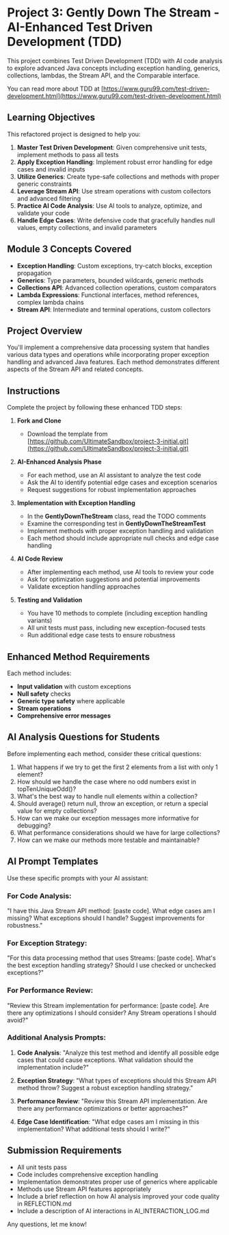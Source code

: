 # Project 3: Gently Down The Stream - AI-Enhanced Test Driven Development (TDD)

This project combines Test Driven Development (TDD) with AI code analysis to explore advanced Java concepts including exception handling, generics, collections, lambdas, the Stream API, and the Comparable interface.

You can read more about TDD at [https://www.guru99.com/test-driven-development.html](https://www.guru99.com/test-driven-development.html)

## Learning Objectives

This refactored project is designed to help you:

1. **Master Test Driven Development**: Given comprehensive unit tests, implement methods to pass all tests
2. **Apply Exception Handling**: Implement robust error handling for edge cases and invalid inputs
3. **Utilize Generics**: Create type-safe collections and methods with proper generic constraints
4. **Leverage Stream API**: Use stream operations with custom collectors and advanced filtering
6. **Practice AI Code Analysis**: Use AI tools to analyze, optimize, and validate your code
7. **Handle Edge Cases**: Write defensive code that gracefully handles null values, empty collections, and invalid parameters

## Module 3 Concepts Covered

* **Exception Handling**: Custom exceptions, try-catch blocks, exception propagation
* **Generics**: Type parameters, bounded wildcards, generic methods
* **Collections API**: Advanced collection operations, custom comparators
* **Lambda Expressions**: Functional interfaces, method references, complex lambda chains
* **Stream API**: Intermediate and terminal operations, custom collectors

## Project Overview

You'll implement a comprehensive data processing system that handles various data types and operations while incorporating proper exception handling and advanced Java features. Each method demonstrates different aspects of the Stream API and related concepts.

## Instructions

Complete the project by following these enhanced TDD steps:

1. **Fork and Clone**
    - Download the template from [https://github.com/UltimateSandbox/project-3-initial.git](https://github.com/UltimateSandbox/project-3-initial.git)

2. **AI-Enhanced Analysis Phase**
    - For each method, use an AI assistant to analyze the test code
    - Ask the AI to identify potential edge cases and exception scenarios
    - Request suggestions for robust implementation approaches

3. **Implementation with Exception Handling**
    - In the **GentlyDownTheStream** class, read the TODO comments
    - Examine the corresponding test in **GentlyDownTheStreamTest**
    - Implement methods with proper exception handling and validation
    - Each method should include appropriate null checks and edge case handling

4. **AI Code Review**
    - After implementing each method, use AI tools to review your code
    - Ask for optimization suggestions and potential improvements
    - Validate exception handling approaches

5. **Testing and Validation**
    - You have 10 methods to complete (including exception handling variants)
    - All unit tests must pass, including new exception-focused tests
    - Run additional edge case tests to ensure robustness

## Enhanced Method Requirements

Each method includes:
- **Input validation** with custom exceptions
- **Null safety** checks
- **Generic type safety** where applicable
- **Stream operations**
- **Comprehensive error messages**

## AI Analysis Questions for Students

Before implementing each method, consider these critical questions:

1. What happens if we try to get the first 2 elements from a list with only 1 element?
2. How should we handle the case where no odd numbers exist in topTenUniqueOdd()?
3. What's the best way to handle null elements within a collection?
4. Should average() return null, throw an exception, or return a special value for empty collections?
5. How can we make our exception messages more informative for debugging?
6. What performance considerations should we have for large collections?
7. How can we make our methods more testable and maintainable?

## AI Prompt Templates

Use these specific prompts with your AI assistant:

### **For Code Analysis:**
"I have this Java Stream API method: [paste code]. What edge cases am I missing? What exceptions should I handle? Suggest improvements for robustness."

### **For Exception Strategy:**
"For this data processing method that uses Streams: [paste code]. What's the best exception handling strategy? Should I use checked or unchecked exceptions?"

### **For Performance Review:**
"Review this Stream implementation for performance: [paste code]. Are there any optimizations I should consider? Any Stream operations I should avoid?"

### **Additional Analysis Prompts:**

1. **Code Analysis**: "Analyze this test method and identify all possible edge cases that could cause exceptions. What validation should the implementation include?"

2. **Exception Strategy**: "What types of exceptions should this Stream API method throw? Suggest a robust exception handling strategy."

3. **Performance Review**: "Review this Stream API implementation. Are there any performance optimizations or better approaches?"

4. **Edge Case Identification**: "What edge cases am I missing in this implementation? What additional tests should I write?"

## Submission Requirements

- All unit tests pass
- Code includes comprehensive exception handling
- Implementation demonstrates proper use of generics where applicable
- Methods use Stream API features appropriately
- Include a brief reflection on how AI analysis improved your code quality in REFLECTION.md
- Include a description of AI interactions in AI_INTERACTION_LOG.md

Any questions, let me know!